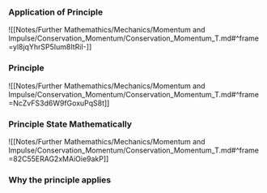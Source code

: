 ### Application of Principle
![[Notes/Further Mathemathics/Mechanics/Momentum and Impulse/Conservation_Momentum/Conservation_Momentum_T.md#^frame=yl8jqYhrSP5Ium8ItRiI-]]
### Principle
![[Notes/Further Mathemathics/Mechanics/Momentum and Impulse/Conservation_Momentum/Conservation_Momentum_T.md#^frame=NcZvFS3d6W9fGoxuPqS8t]]
### Principle State Mathematically
![[Notes/Further Mathemathics/Mechanics/Momentum and Impulse/Conservation_Momentum/Conservation_Momentum_T.md#^frame=82C55ERAG2xMAiOie9akP]]
### Why the principle applies
